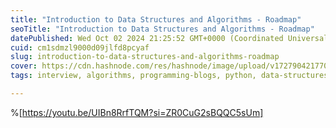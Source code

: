 ```yaml
---
title: "Introduction to Data Structures and Algorithms - Roadmap"
seoTitle: "Introduction to Data Structures and Algorithms - Roadmap"
datePublished: Wed Oct 02 2024 21:25:52 GMT+0000 (Coordinated Universal Time)
cuid: cm1sdmzl9000d09jlfd8pcyaf
slug: introduction-to-data-structures-and-algorithms-roadmap
cover: https://cdn.hashnode.com/res/hashnode/image/upload/v1727904217700/c0314ece-e371-4ab5-909b-43b5688b981e.png
tags: interview, algorithms, programming-blogs, python, data-structures, python3, coding, roadmap, technical-interview, python-beginner, data-structure-and-algorithms

---
```


%[https://youtu.be/UIBn8RrfTQM?si=ZR0CuG2sBQQC5sUm]